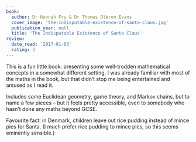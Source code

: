 ```yaml
---
book:
  author: Dr Hannah Fry & Dr Thomas Oléron Evans
  cover_image: 'the-indisputable-existence-of-santa-claus.jpg'
  publication_year: null
  title: 'The Indisputable Existence of Santa Claus'
review:
  date_read: '2017-01-03'
  rating: 3
---
```


This is a fun little book: presenting some well-trodden mathematical concepts in a somewhat different setting. I was already familiar with most of the maths in the book, but that didn’t stop me being entertained and amused as I read it.

Includes some Euclidean geometry, game theory, and Markov chains, but to name a few pieces – but it feels pretty accessible, even to somebody who hasn’t done any maths beyond GCSE.

Favourite fact: in Denmark, children leave out rice pudding instead of mince pies for Santa. (I much prefer rice pudding to mince pies, so this seems eminently sensible.)
